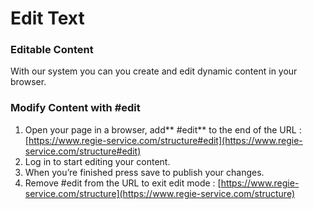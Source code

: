 # Edit Text

### Editable Content
With our system you can you create and edit dynamic content in your browser.

### Modify Content with #edit
1. Open your page in a browser, add** #edit** to the end of the URL : [https://www.regie-service.com/structure#edit](https://www.regie-service.com/structure#edit)
2. Log in to start editing your content. 
3. When you’re finished press save to publish your changes. 
4. Remove #edit from the URL to exit edit mode : [https://www.regie-service.com/structure](https://www.regie-service.com/structure) 



